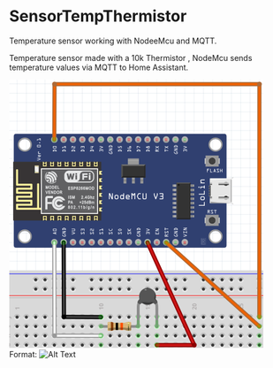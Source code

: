 # SensorTempThermistor

Temperature sensor working with NodeeMcu and MQTT.

Temperature sensor made with a 10k Thermistor , NodeMcu sends temperature values via MQTT to Home Assistant.

![GitHub Logo](https://github.com/xDiogox/SensorTempThermistor/blob/master/Images/Setup.png)
Format: ![Alt Text](url)



